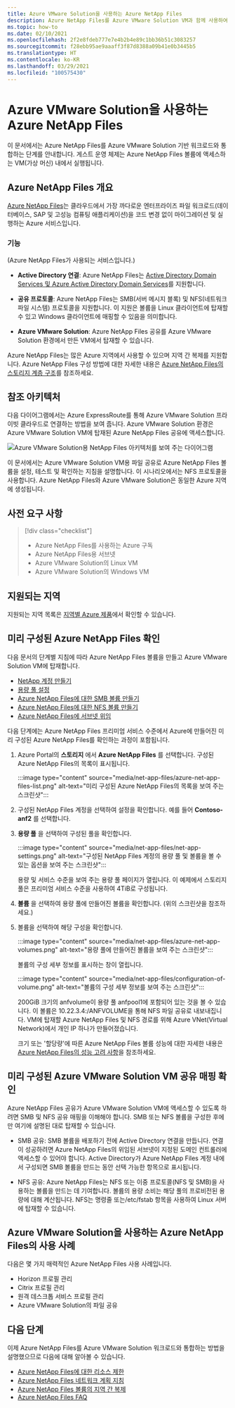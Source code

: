 ```yaml
---
title: Azure VMware Solution을 사용하는 Azure NetApp Files
description: Azure NetApp Files를 Azure VMware Solution VM과 함께 사용하여 온-프레미스 서버, Azure VMware Solution VM, 클라우드 인프라 간에 데이터를 마이그레이션하고 동기화합니다.
ms.topic: how-to
ms.date: 02/10/2021
ms.openlocfilehash: 2f2e8fdeb777e7e4b2b4e89c1bb36b51c3083257
ms.sourcegitcommit: f28ebb95ae9aaaff3f87d8388a09b41e0b3445b5
ms.translationtype: HT
ms.contentlocale: ko-KR
ms.lasthandoff: 03/29/2021
ms.locfileid: "100575430"
---
```

# <a name="azure-netapp-files-with-azure-vmware-solution"></a>Azure VMware Solution을 사용하는 Azure NetApp Files

이 문서에서는 Azure NetApp Files를 Azure VMware Solution 기반 워크로드와 통합하는 단계를 안내합니다. 게스트 운영 체제는 Azure NetApp Files 볼륨에 액세스하는 VM(가상 머신) 내에서 실행됩니다. 

## <a name="azure-netapp-files-overview"></a>Azure NetApp Files 개요

[Azure NetApp Files](../azure-netapp-files/azure-netapp-files-introduction.md)는 클라우드에서 가장 까다로운 엔터프라이즈 파일 워크로드(데이터베이스, SAP 및 고성능 컴퓨팅 애플리케이션)을 코드 변경 없이 마이그레이션 및 실행하는 Azure 서비스입니다.

### <a name="features"></a>기능
(Azure NetApp Files가 사용되는 서비스입니다.)

- **Active Directory 연결**: Azure NetApp Files는 [Active Directory Domain Services 및 Azure Active Directory Domain Services](../azure-netapp-files/create-active-directory-connections.md#decide-which-domain-services-to-use)를 지원합니다.

- **공유 프로토콜**: Azure NetApp Files는 SMB(서버 메시지 블록) 및 NFS(네트워크 파일 시스템) 프로토콜을 지원합니다. 이 지원은 볼륨을 Linux 클라이언트에 탑재할 수 있고 Windows 클라이언트에 매핑할 수 있음을 의미합니다.

- **Azure VMware Solution**: Azure NetApp Files 공유를 Azure VMware Solution 환경에서 만든 VM에서 탑재할 수 있습니다.

Azure NetApp Files는 많은 Azure 지역에서 사용할 수 있으며 지역 간 복제를 지원합니다. Azure NetApp Files 구성 방법에 대한 자세한 내용은 [Azure NetApp Files의 스토리지 계층 구조](../azure-netapp-files/azure-netapp-files-understand-storage-hierarchy.md)를 참조하세요.

## <a name="reference-architecture"></a>참조 아키텍처

다음 다이어그램에서는 Azure ExpressRoute를 통해 Azure VMware Solution 프라이빗 클라우드로 연결하는 방법을 보여 줍니다. Azure VMware Solution 환경은 Azure VMware Solution VM에 탑재된 Azure NetApp Files 공유에 액세스합니다.

![Azure VMware Solution용 NetApp Files 아키텍처를 보여 주는 다이어그램](media/net-app-files/net-app-files-topology.png)

이 문서에서는 Azure VMware Solution VM용 파일 공유로 Azure NetApp Files 볼륨을 설정, 테스트 및 확인하는 지침을 설명합니다. 이 시나리오에서는 NFS 프로토콜을 사용합니다. Azure NetApp Files와 Azure VMware Solution은 동일한 Azure 지역에 생성됩니다.

## <a name="prerequisites"></a>사전 요구 사항 

> [!div class="checklist"]
> * Azure NetApp Files를 사용하는 Azure 구독
> * Azure NetApp Files용 서브넷
> * Azure VMware Solution의 Linux VM
> * Azure VMware Solution의 Windows VM

## <a name="regions-supported"></a>지원되는 지역

지원되는 지역 목록은 [지역별 Azure 제품](https://azure.microsoft.com/global-infrastructure/services/?products=netapp,azure-vmware&regions=all)에서 확인할 수 있습니다.

## <a name="verify-pre-configured-azure-netapp-files"></a>미리 구성된 Azure NetApp Files 확인 

다음 문서의 단계별 지침에 따라 Azure NetApp Files 볼륨을 만들고 Azure VMware Solution VM에 탑재합니다.

- [NetApp 계정 만들기](../azure-netapp-files/azure-netapp-files-create-netapp-account.md)
- [용량 풀 설정](../azure-netapp-files/azure-netapp-files-set-up-capacity-pool.md)
- [Azure NetApp Files에 대한 SMB 볼륨 만들기](../azure-netapp-files/azure-netapp-files-create-volumes-smb.md)
- [Azure NetApp Files에 대한 NFS 볼륨 만들기](../azure-netapp-files/azure-netapp-files-create-volumes.md)
- [Azure NetApp Files에 서브넷 위임](../azure-netapp-files/azure-netapp-files-delegate-subnet.md)

다음 단계에는 Azure NetApp Files 프리미엄 서비스 수준에서 Azure에 만들어진 미리 구성된 Azure NetApp Files를 확인하는 과정이 포함됩니다.

1. Azure Portal의 **스토리지** 에서 **Azure NetApp Files** 를 선택합니다. 구성된 Azure NetApp Files의 목록이 표시됩니다. 

    :::image type="content" source="media/net-app-files/azure-net-app-files-list.png" alt-text="미리 구성된 Azure NetApp Files의 목록을 보여 주는 스크린샷"::: 

2. 구성된 NetApp Files 계정을 선택하여 설정을 확인합니다. 예를 들어 **Contoso-anf2** 를 선택합니다. 

3. **용량 풀** 을 선택하여 구성된 풀을 확인합니다. 

    :::image type="content" source="media/net-app-files/net-app-settings.png" alt-text="구성된 NetApp Files 계정의 용량 풀 및 볼륨을 볼 수 있는 옵션을 보여 주는 스크린샷":::

    용량 및 서비스 수준을 보여 주는 용량 풀 페이지가 열립니다. 이 예제에서 스토리지 풀은 프리미엄 서비스 수준을 사용하여 4TiB로 구성됩니다.

4. **볼륨** 을 선택하여 용량 풀에 만들어진 볼륨을 확인합니다. (위의 스크린샷을 참조하세요.)

5. 볼륨을 선택하여 해당 구성을 확인합니다.  

    :::image type="content" source="media/net-app-files/azure-net-app-volumes.png" alt-text="용량 풀에 만들어진 볼륨을 보여 주는 스크린샷":::

    볼륨의 구성 세부 정보를 표시하는 창이 열립니다.

    :::image type="content" source="media/net-app-files/configuration-of-volume.png" alt-text="볼륨의 구성 세부 정보를 보여 주는 스크린샷":::

    200GiB 크기의 anfvolume이 용량 풀 anfpool1에 포함되어 있는 것을 볼 수 있습니다. 이 볼륨은 10.22.3.4:/ANFVOLUME을 통해 NFS 파일 공유로 내보내집니다. VM에 탑재할 Azure NetApp Files 및 NFS 경로를 위해 Azure VNet(Virtual Network)에서 개인 IP 하나가 만들어졌습니다.

    크기 또는 '할당량'에 따른 Azure NetApp Files 볼륨 성능에 대한 자세한 내용은 [Azure NetApp Files의 성능 고려 사항](../azure-netapp-files/azure-netapp-files-performance-considerations.md)을 참조하세요. 

## <a name="verify-pre-configured-azure-vmware-solution-vm-share-mapping"></a>미리 구성된 Azure VMware Solution VM 공유 매핑 확인

Azure NetApp Files 공유가 Azure VMware Solution VM에 액세스할 수 있도록 하려면 SMB 및 NFS 공유 매핑을 이해해야 합니다. SMB 또는 NFS 볼륨을 구성한 후에만 여기에 설명된 대로 탑재할 수 있습니다.

- SMB 공유: SMB 볼륨을 배포하기 전에 Active Directory 연결을 만듭니다. 연결이 성공하려면 Azure NetApp Files의 위임된 서브넷이 지정된 도메인 컨트롤러에 액세스할 수 있어야 합니다. Active Directory가 Azure NetApp Files 계정 내에서 구성되면 SMB 볼륨을 만드는 동안 선택 가능한 항목으로 표시됩니다.

- NFS 공유: Azure NetApp Files는 NFS 또는 이중 프로토콜(NFS 및 SMB)을 사용하는 볼륨을 만드는 데 기여합니다. 볼륨의 용량 소비는 해당 풀의 프로비전된 용량에 대해 계산됩니다. NFS는 명령줄 또는/etc/fstab 항목을 사용하여 Linux 서버에 탑재할 수 있습니다.

## <a name="use-cases-of-azure-netapp-files-with-azure-vmware-solution"></a>Azure VMware Solution을 사용하는 Azure NetApp Files의 사용 사례

다음은 몇 가지 매력적인 Azure NetApp Files 사용 사례입니다. 
- Horizon 프로필 관리
- Citrix 프로필 관리
- 원격 데스크톱 서비스 프로필 관리
- Azure VMware Solution의 파일 공유

## <a name="next-steps"></a>다음 단계

이제 Azure NetApp Files를 Azure VMware Solution 워크로드와 통합하는 방법을 설명했으므로 다음에 대해 알아볼 수 있습니다.

- [Azure NetApp Files에 대한 리소스 제한](../azure-netapp-files/azure-netapp-files-resource-limits.md#resource-limits)
- [Azure NetApp Files 네트워크 계획 지침](../azure-netapp-files/azure-netapp-files-network-topologies.md)
- [Azure NetApp Files 볼륨의 지역 간 복제](../azure-netapp-files/cross-region-replication-introduction.md) 
- [Azure NetApp Files FAQ](../azure-netapp-files/azure-netapp-files-faqs.md)
